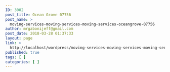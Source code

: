 ```yaml
---
ID: 3002
post_title: Ocean Grove 07756
post_name: >
  moving-services-moving-services-moving-services-oceangrove-07756
author: mrgabonijeff@gmail.com
post_date: 2018-03-28 01:37:33
layout: page
link: >
  http://localhost/wordpress/moving-services-moving-services-moving-services-oceangrove-07756/
published: true
tags: [ ]
categories: [ ]
---
```

